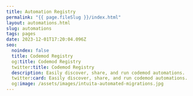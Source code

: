 ```yaml
---
title: Automation Registry
permalink: "{{ page.fileSlug }}/index.html"
layout: automations.html
slug: automations
tags: pages
date: 2023-12-01T17:20:04.096Z
seo:
  noindex: false
  title: Codemod Registry
  og:title: Codemod Registry
  twitter:title: Codemod Registry
  description: Easily discover, share, and run codemod automations.
  twitter:card: Easily discover, share, and run codemod automations.
  og:image: /assets/images/intuita-automated-migrations.jpg
---
```

